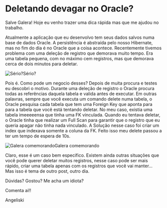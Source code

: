 # Deletando devagar no Oracle?

Salve Galera! Hoje eu venho trazer uma dica rápida mas que me ajudou no trabalho.

Atualmente a aplicação que eu desenvolvo tem seus dados salvos numa base de dados Oracle. A persistência é abstraída pelo nosso Hibernate, mas no fim do dia é no Oracle que a coisa acontece. Recentemente tivemos problema com uma deleção de registro que demorava muito tempo. Era uma tabela pequena, com no máximo cem registros, mas que demorava cerca de dois minutos para deletar.

![Sério?](https://cdn.hashnode.com/res/hashnode/image/upload/v1660445769993/FW8ehFyhn.gif)Sério?

Pois é. Como pode um negocio desses? Depois de muita procura e testes eu descobri o motivo. Durante uma deleção de registro o Oracle procura todas as referências daquela tabela e valida antes de executar. Em outras palavras, sempre que você executa um comando delete numa tabela, o Oracle pesquisa cada tabela que tem uma Foreign Key que aponta para para a tabela que você está tentando deletar. No meu caso, existia uma tabela imeeeeensa que tinha uma FK vinculada. Quando eu tentava deletar, o Oracle tinha que realizar um Full Scan para garantir que o registro que eu queria apagar não tinha nada vinculado. A Solução nesse caso foi criar um index que indexava somente a coluna da FK. Feito isso meu delete passou a ter um tempo de espera de 10s.

![Galera comemorando](https://cdn.hashnode.com/res/hashnode/image/upload/v1660445772507/YAXFy9qmD.gif)Galera comemorando

Claro, esse é um caso bem especifico. Existem ainda outras situações que você pode querer deletar muitos registros, nesse caso pode ser mais rápido, criar uma tabela apenas com os registros que você vai manter... Mas isso é tema de outro post, outro dia.

Dúvidas? Gostou? Me acha um idiota?

Comenta ai!!

Angeliski